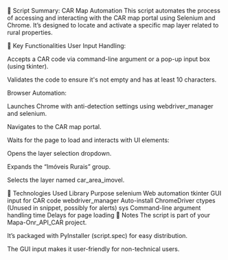 🧠 Script Summary: CAR Map Automation
This script automates the process of accessing and interacting with the CAR map portal using Selenium and Chrome. It’s designed to locate and activate a specific map layer related to rural properties.

🔧 Key Functionalities
User Input Handling:

Accepts a CAR code via command-line argument or a pop-up input box (using tkinter).

Validates the code to ensure it's not empty and has at least 10 characters.

Browser Automation:

Launches Chrome with anti-detection settings using webdriver_manager and selenium.

Navigates to the CAR map portal.

Waits for the page to load and interacts with UI elements:

Opens the layer selection dropdown.

Expands the “Imóveis Rurais” group.

Selects the layer named car_area_imovel.

🧱 Technologies Used
Library	Purpose
selenium	Web automation
tkinter	GUI input for CAR code
webdriver_manager	Auto-install ChromeDriver
ctypes	(Unused in snippet, possibly for alerts)
sys	Command-line argument handling
time	Delays for page loading
📌 Notes
The script is part of your Mapa-Onr_API_CAR project.

It’s packaged with PyInstaller (script.spec) for easy distribution.

The GUI input makes it user-friendly for non-technical users.
